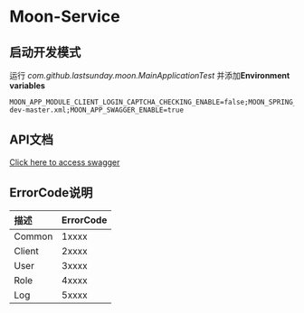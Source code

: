 # Moon-Service
## 启动开发模式
运行 *com.github.lastsunday.moon.MainApplicationTest* 并添加**Environment variables**
```
MOON_APP_MODULE_CLIENT_LOGIN_CAPTCHA_CHECKING_ENABLE=false;MOON_SPRING_LIQUIBASE_CHANGE_LOG=classpath:db/changelog/db.changelog-dev-master.xml;MOON_APP_SWAGGER_ENABLE=true
```

## API文档

[Click here to access swagger](http://localhost:9211/moon/swagger-ui/index.html)

## ErrorCode说明

| 描述   | ErrorCode |
| :----- | :-------- |
| Common | 1xxxx     |
| Client | 2xxxx     |
| User   | 3xxxx     |
| Role   | 4xxxx     |
| Log    | 5xxxx     |